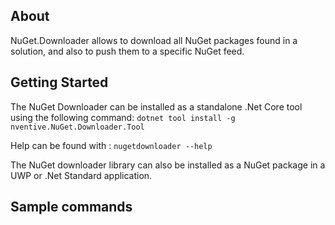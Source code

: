 ## About

NuGet.Downloader allows to download all NuGet packages found in a solution, and also to push them to a specific NuGet feed.

## Getting Started

The NuGet Downloader can be installed as a standalone .Net Core tool using the following command:
`dotnet tool install -g nventive.NuGet.Downloader.Tool`

Help can be found with :
`nugetdownloader --help`

The NuGet downloader library can also be installed as a NuGet package in a UWP or .Net Standard application.

## Sample commands

